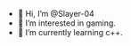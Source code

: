 - 👋 Hi, I’m @Slayer-04
- 👀 I’m interested in gaming.
- 🌱 I’m currently learning c++.


<!---
Slayer-04/Slayer-04 is a ✨ special ✨ repository because its `README.md` (this file) appears on your GitHub profile.
You can click the Preview link to take a look at your changes.
--->
